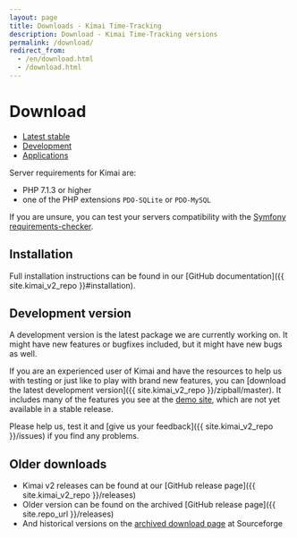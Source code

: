 ```yaml
---
layout: page
title: Downloads - Kimai Time-Tracking
description: Download - Kimai Time-Tracking versions
permalink: /download/
redirect_from:
  - /en/download.html
  - /download.html
---
```


# Download

<ul class="actions">
    <li><a href="{{ site.kimai_v2_repo }}{{ site.kimai_v2_latest }}" class="button special icon fa-download">Latest stable</a></li>
    <li><a href="{{ site.kimai_v2_repo }}/zipball/master" class="button icon fa-download">Development</a></li>
    <li><a href="/apps/" class="button icon fa-archive">Applications</a></li>
</ul>

Server requirements for Kimai are: 

- PHP 7.1.3 or higher 
- one of the PHP extensions `PDO-SQLite` or `PDO-MySQL`

If you are unsure, you can test your servers compatibility with the [Symfony requirements-checker](http://symfony.com/doc/current/reference/requirements.html).

## Installation

Full installation instructions can be found in our [GitHub documentation]({{ site.kimai_v2_repo }}#installation).

## Development version

A development version is the latest package we are currently working on. It might have new features or bugfixes included, but it might have new bugs as well.

If you are an experienced user of Kimai and have the resources to help us with testing or just like to play with brand new features,
you can [download the latest development version]({{ site.kimai_v2_repo }}/zipball/master).
It includes many of the features you see at the [demo site](/demo/), which are not yet available in a stable release.

Please help us, test it and [give us your feedback]({{ site.kimai_v2_repo }}/issues) if you find any problems.

## Older downloads

- Kimai v2 releases can be found at our [GitHub release page]({{ site.kimai_v2_repo }}/releases)
- Older version can be found on the archived [GitHub release page]({{ site.repo_url }}/releases)
- And historical versions on the [archived download page](https://sourceforge.net/projects/kimai/files/) at Sourceforge
